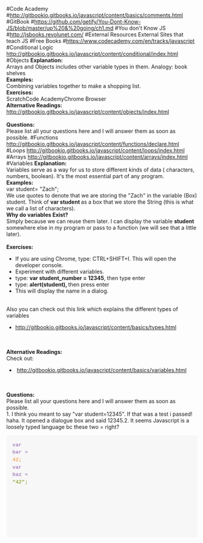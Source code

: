 #Code Academy
#http://gitbookio.gitbooks.io/javascript/content/basics/comments.html
#GitBook
#https://github.com/getify/You-Dont-Know-JS/blob/master/up%20&%20going/ch1.md
#You don't Know JS
#http://jsbooks.revolunet.com/
#External Resources
External Sites that teach JS
#Free Books
#https://www.codecademy.com/en/tracks/javascript
#Conditional Logic
<a href="http://gitbookio.gitbooks.io/javascript/content/conditional/index.html">http://gitbookio.gitbooks.io/javascript/content/conditional/index.html</a>
#Objects
<b>Explanation:</b><b><br></b>Arrays and Objects includes other variable types in them.&nbsp;Analogy: book shelves<br><b>Examples:</b><b><br></b>Combining variables together to make a shopping list.<br><b>Exercises:</b><b><br></b>ScratchCode AcademyChrome Browser<br><b>Alternative Readings:</b><br><a href="http://gitbookio.gitbooks.io/javascript/content/objects/index.html">http://gitbookio.gitbooks.io/javascript/content/objects/index.html</a><br><br><b>Questions:</b><b><br></b>Please list all your questions here and I will answer them as soon as possible.
#Functions
<a href="http://gitbookio.gitbooks.io/javascript/content/functions/declare.html">http://gitbookio.gitbooks.io/javascript/content/functions/declare.html</a>
#Loops
<a href="http://gitbookio.gitbooks.io/javascript/content/loops/index.html">http://gitbookio.gitbooks.io/javascript/content/loops/index.html</a>
#Arrays
<a href="http://gitbookio.gitbooks.io/javascript/content/arrays/index.html">http://gitbookio.gitbooks.io/javascript/content/arrays/index.html</a>
#Variables
<b>Explanation:</b><b><br></b>Variables serve as a way for us to store different kinds of data ( characters, numbers, boolean). It's the most essential part of any program.<br><b>Examples:</b><br>var student= "Zach";<br>We use quotes to denote that we are storing the "Zach" in the variable (Box) student. Think of <b>var student </b>as a box that we store the String (this is what we call a list of characters).<br><b>Why do variables Exist?</b><b><br></b>Simply because we can reuse them later. I can display the variable <b>student</b> somewhere else in my program or pass to a function (we will see that a little later).<br><br><b>Exercises:</b><b><br></b><ul><li>If you are using Chrome, type: CTRL+SHIFT+I. This will open the developer console.</li><li>Experiment with different variables.<br></li><li>type: <b>var student_number = 12345</b>, then type enter</li><li>type: <b>alert(student), </b>then press enter</li><li>This will display the name in a dialog.</li></ul><br>Also you can check out this link which explains the different types of variables<br><ul><li><a href="http://gitbookio.gitbooks.io/javascript/content/basics/types.html" target="_blank">http://gitbookio.gitbooks.io/javascript/content/basics/types.html</a><br></li></ul><br><br><b>Alternative Readings:</b><b><br></b>Check out:<br><ul><li>&nbsp;<a href="http://gitbookio.gitbooks.io/javascript/content/basics/variables.html" target="_blank">http://gitbookio.gitbooks.io/javascript/content/basics/variables.html</a></li></ul><br><br><b>Questions:</b><b><br></b>Please list all your questions here and I will answer them as soon as possible.<br>1. I think you meant to say "var student=12345". If that was a test i passed! haha. It opened a dialogue box and said 12345.2. It seems Javascript is a loosely typed language bc these two = right?<pre style="box-sizing: border-box; -webkit-tap-highlight-color: transparent; -webkit-font-smoothing: antialiased; font-family: Consolas, 'Liberation Mono', Menlo, Courier, monospace; font-size: 13.6000003814697px; overflow: auto; direction: ltr; margin-bottom: 16px; padding: 16px; line-height: 1.45; border: 0px; border-radius: 3px; word-wrap: normal; background-color: rgb(247, 247, 247);"><code class="lang-javascript" style="box-sizing: border-box; -webkit-tap-highlight-color: transparent; -webkit-font-smoothing: antialiased; font-family: Consolas, 'Liberation Mono', Menlo, Courier, monospace; font-size: 13.6000003814697px; direction: ltr; margin: 0px; white-space: pre; display: inline; max-width: initial; overflow: initial; line-height: inherit; word-wrap: normal; background-image: initial; background-attachment: initial; background-size: initial; background-origin: initial; background-clip: initial; background-position: initial; background-repeat: initial;"><span class="hljs-keyword" style="box-sizing: border-box; -webkit-tap-highlight-color: transparent; -webkit-font-smoothing: antialiased; color: rgb(137, 89, 168);">var bar = <span class="hljs-number" style="box-sizing: border-box; -webkit-tap-highlight-color: transparent; -webkit-font-smoothing: antialiased; color: rgb(245, 135, 31);">42;
<span class="hljs-keyword" style="box-sizing: border-box; -webkit-tap-highlight-color: transparent; -webkit-font-smoothing: antialiased; color: rgb(137, 89, 168);">var baz = <span class="hljs-string" style="box-sizing: border-box; -webkit-tap-highlight-color: transparent; -webkit-font-smoothing: antialiased; color: rgb(113, 140, 0);">"42";
```</pre>
